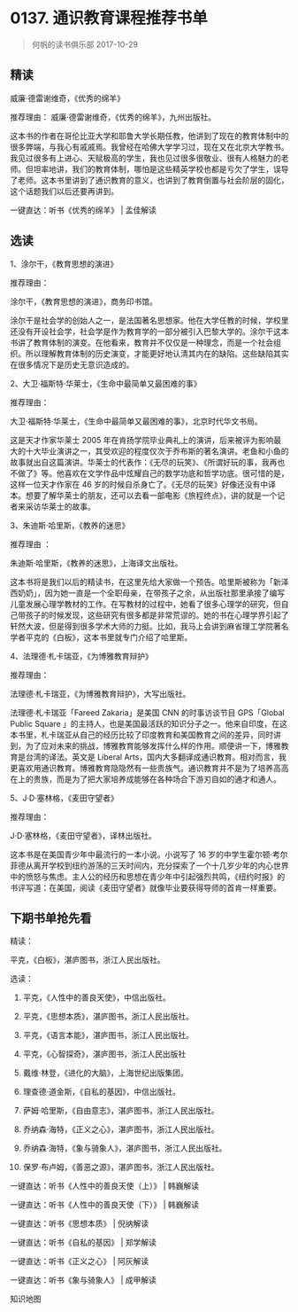 # 0137. 通识教育课程推荐书单
> 何帆的读书俱乐部
2017-10-29

## 精读

威廉·德雷谢维奇，《优秀的绵羊》

推荐理由：
威廉·德雷谢维奇，《优秀的绵羊》，九州出版社。

这本书的作者在哥伦比亚大学和耶鲁大学长期任教，他讲到了现在的教育体制中的很多弊端，与我心有戚戚焉。我曾经在哈佛大学学习过，现在又在北京大学教书。我见过很多有上进心、天赋极高的学生，我也见过很多很敬业、很有人格魅力的老师。但坦率地讲，我们的教育体制，哪怕是这些精英学校也都是亏欠了学生，误导了老师。这本书里讲到了通识教育的意义，也讲到了教育倒置与社会阶层的固化，这个话题我们以后还要再讲到。    

一键直达：听书《优秀的绵羊》 | 孟佳解读

## 选读

1、涂尔干，《教育思想的演进》

推荐理由：

涂尔干，《教育思想的演进》，商务印书馆。

涂尔干是社会学的创始人之一，是法国著名思想家。他在大学任教的时候，学校里还没有开设社会学，社会学是作为教育学的一部分被引入巴黎大学的。涂尔干这本书讲了教育体制的演变。在他看来，教育并不仅仅是一种理念，而是一个社会组织。所以理解教育体制的历史演变，才能更好地认清其内在的缺陷。这些缺陷其实在很多情况下是历史无意识造成的。    

2、大卫·福斯特·华莱士，《生命中最简单又最困难的事》

推荐理由：

大卫·福斯特·华莱士，《生命中最简单又最困难的事》，北京时代华文书局。

这是天才作家华莱士 2005 年在肯扬学院毕业典礼上的演讲，后来被评为影响最大的十大毕业演讲之一，其受欢迎的程度仅次于乔布斯的著名演讲。老鱼和小鱼的故事就出自这篇演讲。华莱士的代表作：《无尽的玩笑》、《所谓好玩的事，我再也不做了》等。他喜欢在文学作品中炫耀自己的数学功底和哲学功底。很可惜的是，这样一位天才作家在 46 岁的时候自杀身亡了。《无尽的玩笑》好像还没有中译本。想要了解华莱士的朋友，还可以去看一部电影《旅程终点》，讲的就是一个记者来采访华莱士的故事。    

3、朱迪斯·哈里斯，《教养的迷思》

推荐理由 ： 

朱迪斯·哈里斯，《教养的迷思》，上海译文出版社。

这本书将是我们以后的精读书，在这里先给大家做一个预告。哈里斯被称为「新泽西奶奶」，因为她一直是一个全职母亲，在带孩子之余，从出版社那里承接了编写儿童发展心理学教材的工作。在写教材的过程中，她看了很多心理学的研究，但自己带孩子的时候发现，这些研究有很多都是非常荒谬的。她的书在心理学界引起了轩然大波，但是得到很多学术大师的力挺。比如，我马上会讲到麻省理工学院著名学者平克的《白板》，这本书里就专门介绍了哈里斯。    

4、法理德·札卡瑞亚，《为博雅教育辩护》

推荐理由：

法理德·札卡瑞亚，《为博雅教育辩护》，大写出版社。

法理德·札卡瑞亚「Fareed Zakaria」是美国 CNN 的时事访谈节目 GPS「Global Public Square 」的主持人，也是美国最活跃的知识分子之一。他来自印度，在这本书里，札卡瑞亚从自己的经历比较了印度教育和美国教育之间的差异，同时讲到，为了应对未来的挑战，博雅教育能够发挥什么样的作用。顺便讲一下，博雅教育是台湾的译法。英文是 Liberal Arts，国内大多翻译成通识教育。相对而言，我更喜欢用通识教育。博雅教育隐隐然有一些贵族气。通识教育并不是为了培养高高在上的贵族，而是为了把大家培养成能够在各种场合下游刃自如的通才和通人。

5、J·D·塞林格，《麦田守望者》

推荐理由：

J·D·塞林格，《麦田守望者》，译林出版社。

这本书是在美国青少年中最流行的一本小说。小说写了 16 岁的中学生霍尔顿·考尔菲德从离开学校到纽约游荡的三天时间内，充分探索了一个十几岁少年的内心世界中的愤怒与焦虑。主人公的经历和思想在青少年中引起强烈共鸣，《纽约时报》的书评写道：在美国，阅读《麦田守望者》就像毕业要获得导师的首肯一样重要。

## 下期书单抢先看

精读：

平克，《白板》，湛庐图书，浙江人民出版社。

选读：

1. 平克，《人性中的善良天使》，中信出版社。

2. 平克，《思想本质》，湛庐图书，浙江人民出版社。
3. 平克，《语言本能》，湛庐图书，浙江人民出版社。
4. 平克，《心智探奇》，湛庐图书，浙江人民出版社
5. 戴维·林登，《进化的大脑》，上海世纪出版集团。
6. 理查德·道金斯，《自私的基因》，中信出版社。
7. 萨姆·哈里斯，《自由意志》，湛庐图书，浙江人民出版社。
8. 乔纳森·海特，《正义之心》，湛庐图书，浙江人民出版社。
9. 乔纳森·海特，《象与骑象人》，湛庐图书，浙江人民出版社。
10. 保罗·布卢姆，《善恶之源》，湛庐图书，浙江人民出版社。

一键直达：听书《人性中的善良天使（上）》 | 韩巍解读

一键直达：听书《人性中的善良天使（下）》 | 韩巍解读

一键直达：听书《思想本质》 | 倪纳解读

一键直达：听书《自私的基因》 | 郑学解读

一键直达：听书《正义之心》 | 阿灰解读

一键直达：听书《象与骑象人》 | 成甲解读

知识地图



